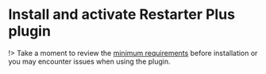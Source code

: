 # Install and activate Restarter Plus plugin

!> Take a moment to review the [minimum requirements](https://mahdiyazdani.github.io/Restarter/#/minimum-requirements) before installation or you may encounter issues when using the plugin. 
